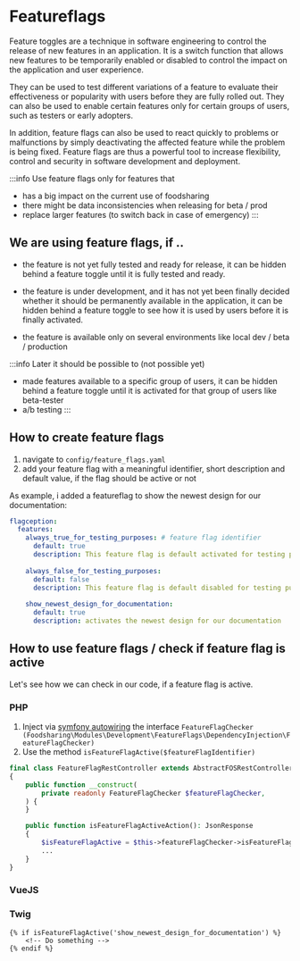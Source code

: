 # Featureflags
Feature toggles are a technique in software engineering to control the release of new features in an application. It is a switch function that allows new features to be temporarily enabled or disabled to control the impact on the application and user experience.

They can be used to test different variations of a feature to evaluate their effectiveness or popularity with users before they are fully rolled out. They can also be used to enable certain features only for certain groups of users, such as testers or early adopters.

In addition, feature flags can also be used to react quickly to problems or malfunctions by simply deactivating the affected feature while the problem is being fixed. Feature flags are thus a powerful tool to increase flexibility, control and security in software development and deployment.

:::info Use feature flags only for features that
- has a big impact on the current use of foodsharing
- there might be data inconsistencies when releasing for beta / prod
- replace larger features (to switch back in case of emergency)
:::

## We are using feature flags, if ..
- the feature is not yet fully tested and ready for release, it can be hidden behind a feature toggle until it is fully tested and ready.

- the feature is under development, and it has not yet been finally decided whether it should be permanently available in the application, it can be hidden behind a feature toggle to see how it is used by users before it is finally activated.

- the feature is available only on several environments like local dev / beta / production

:::info Later it should be possible to (not possible yet)
- made features available to a specific group of users, it can be hidden behind a feature toggle until it is activated for that group of users like beta-tester
- a/b testing
:::

## How to create feature flags
1. navigate to `config/feature_flags.yaml`
2. add your feature flag with a meaningful identifier, short description and default value, if the flag should be active or not

As example, i added a featureflag to show the newest design for our documentation:
```yaml title='/config/feature_flags.yaml'
flagception:
  features:
    always_true_for_testing_purposes: # feature flag identifier
      default: true
      description: This feature flag is default activated for testing purposes.
      
    always_false_for_testing_purposes:
      default: false
      description: This feature flag is default disabled for testing purposes.
    
    show_newest_design_for_documentation:
      default: true
      description: activates the newest design for our documentation
```

## How to use feature flags / check if feature flag is active
Let's see how we can check in our code, if a feature flag is active.
### PHP
1. Inject via [symfony autowiring](https://symfony.com/doc/current/service_container/autowiring.html) the interface `FeatureFlagChecker (Foodsharing\Modules\Development\FeatureFlags\DependencyInjection\FeatureFlagChecker)`
2. Use the method `isFeatureFlagActive($featureFlagIdentifier)`
```php title='FeatureFlagRestController.php'
final class FeatureFlagRestController extends AbstractFOSRestController
{
    public function __construct(
        private readonly FeatureFlagChecker $featureFlagChecker,
    ) {
    }

    public function isFeatureFlagActiveAction(): JsonResponse
    {
        $isFeatureFlagActive = $this->featureFlagChecker->isFeatureFlagActive('show_newest_design_for_documentation');
        ...
    }
}
```
### VueJS

### Twig
```twig
{% if isFeatureFlagActive('show_newest_design_for_documentation') %}
    <!-- Do something -->
{% endif %}
```
